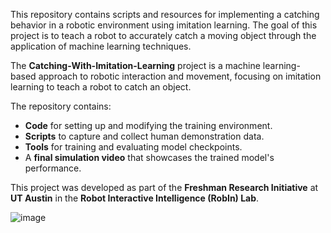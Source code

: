 This repository contains scripts and resources for implementing a catching behavior in a robotic environment using imitation learning. The goal of this project is to teach a robot to accurately catch a moving object through the application of machine learning techniques.

The **Catching-With-Imitation-Learning** project is a machine learning-based approach to robotic interaction and movement, focusing on imitation learning to teach a robot to catch an object.

The repository contains:
- **Code** for setting up and modifying the training environment.
- **Scripts** to capture and collect human demonstration data.
- **Tools** for training and evaluating model checkpoints.
- A **final simulation video** that showcases the trained model's performance.

This project was developed as part of the **Freshman Research Initiative** at **UT Austin** in the **Robot Interactive Intelligence (RobIn) Lab**.

![image](https://github.com/user-attachments/assets/d687c035-c941-4c9b-ab50-5e330b3c80f3)
